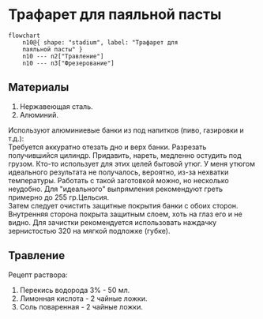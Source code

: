 # Трафарет для паяльной пасты


```mermaid
flowchart
	n10@{ shape: "stadium", label: "Трафарет для
    паяльной пасты" }
	n10 --- n2["Травление"]
	n10 --- n3["Фрезерование"]
```
## Материалы

1. Нержавеющая сталь.
2. Алюминий.

Используют алюминиевые банки из под напитков (пиво, газировки и т.д.):  
Требуется аккуратно отезать дно и верх банки. Разрезать получившийся цилиндр. Придавить, нареть, медленно остудить под грузом. Кто-то использует для этих целей бытовой утюг. У меня утюгом идеального результата не получалось, вероятно, из-за нехватки температуры. Работать с такой заготовкой можно, но несколько неудобно. Для "идеального" выпрямления рекомендуют греть примерно до 255 гр.Цельсия.  
Затем следует очистить защитные покрытия банки с обоих сторон. Внутренняя сторона покрыта защитным слоем, хоть на глаз его и не видно. Для зачистки рекомендуется использовать наждачку зернистостью 320 на мягкой подложке (губке).

## Травление

Рецепт раствора:
1. Перекись водорода 3% - 50 мл.
2. Лимонная кислота - 2 чайные ложки.
3. Соль поваренная - 2 чайные ложки.
